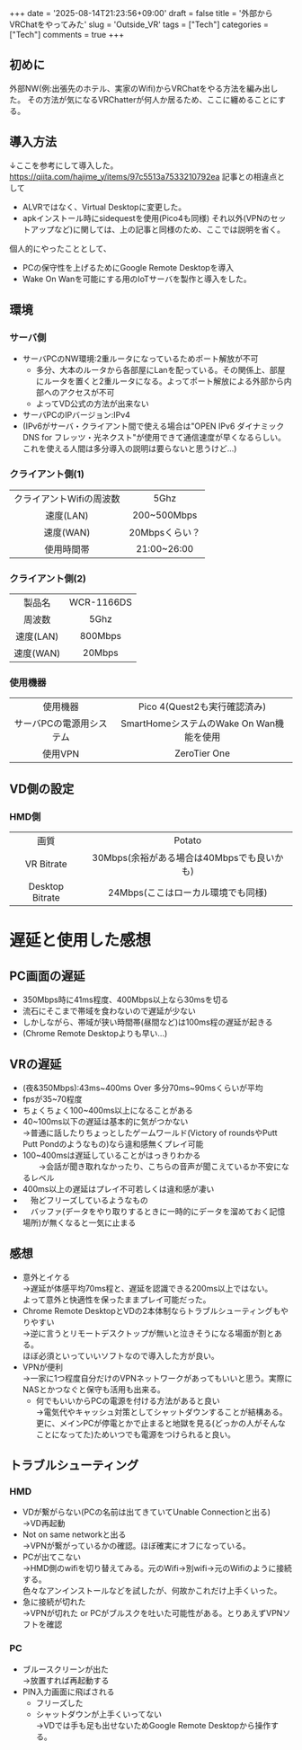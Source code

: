 +++
date = '2025-08-14T21:23:56+09:00'
draft = false
title = '外部からVRChatをやってみた'
slug = 'Outside_VR'
tags = ["Tech"]
categories = ["Tech"]
comments = true
+++
## 初めに
外部NW(例:出張先のホテル、実家のWifi)からVRChatをやる方法を編み出した。
その方法が気になるVRChatterが何人か居るため、ここに纏めることにする。

## 導入方法
↓ここを参考にして導入した。
https://qiita.com/hajime_y/items/97c5513a7533210792ea
記事との相違点として
- ALVRではなく、Virtual Desktopに変更した。
- apkインストール時にsidequestを使用(Pico4も同様)
それ以外(VPNのセットアップなど)に関しては、上の記事と同様のため、ここでは説明を省く。

個人的にやったこととして、
- PCの保守性を上げるためにGoogle Remote Desktopを導入
- Wake On Wanを可能にする用のIoTサーバを製作と導入をした。

## 環境
### サーバ側
  - サーバPCのNW環境:2重ルータになっているためポート解放が不可
    - 多分、大本のルータから各部屋にLanを配っている。その関係上、部屋にルータを置くと2重ルータになる。よってポート解放による外部から内部へのアクセスが不可
    - よってVD公式の方法が出来ない
  - サーバPCのIPバージョン:IPv4
  - (IPv6がサーバ・クライアント間で使える場合は"OPEN IPv6 ダイナミック DNS for フレッツ・光ネクスト"が使用できて通信速度が早くなるらしい。これを使える人間は多分導入の説明は要らないと思うけど...)

### クライアント側(1)
| | |
|:--:|:--:|
| クライアントWifiの周波数 | 5Ghz |
| 速度(LAN) | 200~500Mbps |
| 速度(WAN) | 20Mbpsくらい？ |
| 使用時間帯 | 21:00~26:00 |

### クライアント側(2)
| | |
|:--:|:--:|
| 製品名 | WCR-1166DS |
| 周波数 | 5Ghz |
| 速度(LAN) | 800Mbps |
| 速度(WAN) | 20Mbps |

### 使用機器
| | |
|:--:|:--:|
| 使用機器 | Pico 4(Quest2も実行確認済み) |
| サーバPCの電源用システム | SmartHomeシステムのWake On Wan機能を使用 |
| 使用VPN | ZeroTier One |

## VD側の設定
### HMD側 
| | |
|:--:|:--:|
| 画質 | Potato |
| VR Bitrate | 30Mbps(余裕がある場合は40Mbpsでも良いかも) |
| Desktop Bitrate | 24Mbps(ここはローカル環境でも同様) |

# 遅延と使用した感想
## PC画面の遅延
  - 350Mbps時に41ms程度、400Mbps以上なら30msを切る
  - 流石にそこまで帯域を食わないので遅延が少ない
  - しかしながら、帯域が狭い時間帯(昼間など)は100ms程の遅延が起きる
  - (Chrome Remote Desktopよりも早い...)

## VRの遅延
  - (夜&350Mbps):43ms~400ms Over 多分70ms~90msくらいが平均
  - fpsが35~70程度
  - ちょくちょく100~400ms以上になることがある
  - 40~100ms以下の遅延は基本的に気がつかない<br>
    ->普通に話したりちょっとしたゲームワールド(Victory of roundsやPutt Putt Pondのようなもの)なら違和感無くプレイ可能
  - 100~400msは遅延していることがはっきりわかる<br>
　　->会話が聞き取れなかったり、こちらの音声が聞こえているか不安になるレベル
  - 400ms以上の遅延はプレイ不可若しくは違和感が凄い
  - 　殆どフリーズしているようなもの
  - 　バッファ(データをやり取りするときに一時的にデータを溜めておく記憶場所)が無くなると一気に止まる

## 感想
  - 意外とイケる<br>
->遅延が体感平均70ms程と、遅延を認識できる200ms以上ではない。<br>よって意外と快適性を保ったままプレイ可能だった。
  - Chrome Remote DesktopとVDの2本体制ならトラブルシューティングもやりやすい<br>
->逆に言うとリモートデスクトップが無いと泣きそうになる場面が割とある。<br>ほぼ必須といっていいソフトなので導入した方が良い。
- VPNが便利<br>
->一家に1つ程度自分だけのVPNネットワークがあってもいいと思う。実際にNASとかつなぐと保守も活用も出来る。
  - 何でもいいからPCの電源を付ける方法があると良い<br>
->電気代やキャッシュ対策としてシャットダウンすることが結構ある。<br>更に、メインPCが停電とかで止まると地獄を見る(どっかの人がそんなことになってた)ためいつでも電源をつけられると良い。

## トラブルシューティング
### HMD
- VDが繋がらない(PCの名前は出てきていてUnable Connectionと出る)<br>
->VD再起動
- Not on same networkと出る<br>
->VPNが繋がっているかの確認。ほぼ確実にオフになっている。
- PCが出てこない<br>
->HMD側のwifiを切り替えてみる。元のWifi->別wifi->元のWifiのように接続する。<br>色々なアンインストールなどを試したが、何故かこれだけ上手くいった。
- 急に接続が切れた<br>
->VPNが切れた or PCがブルスクを吐いた可能性がある。とりあえずVPNソフトを確認

### PC
- ブルースクリーンが出た<br>
->放置すれば再起動する
- PIN入力画面に飛ばされる
  - フリーズした
  - シャットダウンが上手くいってない<br>
->VDでは手も足も出せないためGoogle Remote Desktopから操作する。
